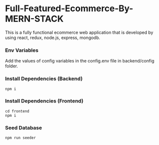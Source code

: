 # Full-Featured-Ecommerce-By-MERN-STACK
This is a fully functional ecommerce web application that is developed by using react, redux, node.js, express, mongodb.

### Env Variables

Add the values of config variables in the config.env file in backend/config folder.

### Install Dependencies (Backend)

```
npm i
```

### Install Dependencies (Frontend)

```
cd frontend
npm i
```

### Seed Database


```
npm run seeder
```
